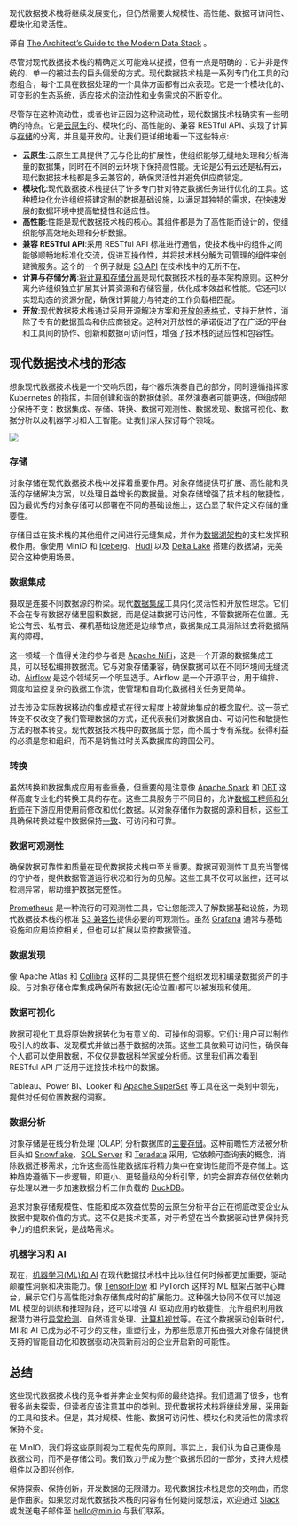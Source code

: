 <!--
# 现代数据技术栈指南
https://cdn.thenewstack.io/media/2023/10/756d37d7-library-stacks-1024x683.jpg

 -->

现代数据技术栈将继续发展变化，但仍然需要大规模性、高性能、数据可访问性、模块化和灵活性。

译自 [The Architect’s Guide to the Modern Data Stack](https://thenewstack.io/the-architects-guide-to-the-modern-data-stack/) 。

尽管对现代数据技术栈的精确定义可能难以捉摸，但有一点是明确的：它并非是传统的、单一的被过去的巨头偏爱的方式。现代数据技术栈是一系列专门化工具的动态组合，每个工具在数据处理的一个具体方面都有出众表现。它是一个模块化的、可变形的生态系统，适应技术的流动性和业务需求的不断变化。

尽管存在这种流动性，或者也许正因为这种流动性，现代数据技术栈确实有一些明确的特点。它是[云原生](https://thenewstack.io/cloud-native/)的、模块化的、高性能的、兼容 RESTful API、实现了计算与[存储](https://thenewstack.io/storage/)的分离，并且是开放的。让我们更详细地看一下这些特点:

- **云原生**:云原生工具提供了无与伦比的扩展性，使组织能够无缝地处理和分析海量的数据集，同时在不同的云环境下保持高性能。无论是公有云还是私有云，现代数据技术栈都是多云兼容的，确保灵活性并避免供应商锁定。
- **模块化**:现代数据技术栈提供了许多专门针对特定数据任务进行优化的工具。这种模块化允许组织搭建定制的数据基础设施，以满足其独特的需求，在快速发展的数据环境中提高敏捷性和适应性。
- **高性能**:性能是现代数据技术栈的核心。其组件都是为了高性能而设计的，使组织能够高效地处理和分析数据。
- **兼容 RESTful API**:采用 RESTful API 标准进行通信，使技术栈中的组件之间能够顺畅地标准化交流，促进互操作性，并将技术栈分解为可管理的组件来创建微服务。这个的一个例子就是 [S3 API](https://min.io/product/s3-compatibility) 在技术栈中的无所不在。
- **计算与存储分离**:[将计算和存储分离](https://blog.min.io/a-developers-introduction-to-apache-iceberg-using-minio/)是现代数据技术栈的基本架构原则。这种分离允许组织独立扩展其计算资源和存储容量，优化成本效益和性能。它还可以实现动态的资源分配，确保计算能力与特定的工作负载相匹配。
- **开放**:现代数据技术栈通过采用开源解决方案和[开放的表格式](https://blog.min.io/a-developers-introduction-to-apache-iceberg-using-minio/)，支持开放性，消除了专有的数据孤岛和供应商锁定。这种对开放性的承诺促进了在广泛的平台和工具间的协作、创新和数据可访问性，增强了技术栈的适应性和包容性。

## 现代数据技术栈的形态

想象现代数据技术栈是一个交响乐团，每个器乐演奏自己的部分，同时遵循指挥家 Kubernetes 的指挥，共同创建和谐的数据体验。虽然演奏者可能更迭，但组成部分保持不变：数据集成、存储、转换、数据可观测性、数据发现、数据可视化、数据分析以及机器学习和人工智能。让我们深入探讨每个领域。

![](https://cdn.thenewstack.io/media/2023/10/209698c4-image1a-e1696949838245.jpg)

### 存储

对象存储在现代数据技术栈中发挥着重要作用。对象存储提供可扩展、高性能和灵活的存储解决方案，以处理日益增长的数据量。对象存储增强了技术栈的敏捷性，因为最优秀的对象存储可以部署在不同的基础设施上，这凸显了软件定义存储的重要性。

存储日益在技术栈的其他组件之间进行无缝集成，并作为[数据湖架构](https://min.io/solutions/modern-data-lakes-lakehouses)的支柱发挥积极作用。像使用 MinIO 和 [Iceberg](https://blog.min.io/lakehouse-architecture-iceberg-minio/)、[Hudi](https://blog.min.io/streaming-data-lakes-hudi-minio/) 以及 [Delta Lake](https://blog.min.io/delta-lake-minio-multi-cloud/) 搭建的数据湖，完美契合这种使用场景。

### 数据集成

摄取是连接不同数据源的桥梁。现代[数据集成](https://min.io/product/integrations)工具内化灵活性和开放性理念。它们不会在专有数据存储里囤积数据，而是促进数据可访问性，不管数据所在位置。无论公有云、私有云、裸机基础设施还是边缘节点，数据集成工具消除过去将数据隔离的障碍。

这一领域一个值得关注的参与者是 [Apache NiFi](https://nifi.apache.org/)，这是一个开源的数据集成工具，可以轻松编排数据流。它与对象存储兼容，确保数据可以在不同环境间无缝流动。[Airflow](https://blog.min.io/apache-airflow-minio/) 是这个领域另一个明显选手。Airflow 是一个开源平台，用于编排、调度和监控复杂的数据工作流，使管理和自动化数据相关任务更简单。

过去涉及实际数据移动的集成模式在很大程度上被就地集成的概念取代。这一范式转变不仅改变了我们管理数据的方式，还代表我们对数据自由、可访问性和敏捷性方法的根本转变。现代数据技术栈中的数据属于您，而不属于专有系统。获得利益的必须是您和组织，而不是销售过时关系数据库的跨国公司。

### 转换

虽然转换和数据集成应用有些重叠，但重要的是注意像 [Apache Spark](https://blog.min.io/spark-minio-kubernetes/) 和 [DBT](https://www.getdbt.com/) 这样高度专业化的转换工具的存在。这些工具服务于不同目的，允许[数据工程师和分析师](https://roadmap.sh/ai-data-scientist)在下游应用使用前修改和优化数据。以对象存储作为数据的源和目标，这些工具确保转换过程中数据保持[一致](https://blog.min.io/the-new-metrics-of-object-storage/)、可访问和可靠。

### 数据可观测性

确保数据可靠性和质量在现代数据技术栈中至关重要。数据可观测性工具充当警惕的守护者，提供数据管道运行状况和行为的见解。这些工具不仅可以监控，还可以检测异常，帮助维护数据完整性。

[Prometheus](https://blog.min.io/opentelemetry-flask-prometheus-metrics/) 是一种流行的可观测性工具，它让您能深入了解数据基础设施，为现代数据技术栈的标准 [S3 兼容性](https://min.io/docs/minio/linux/operations/monitoring/collect-minio-metrics-using-prometheus.html)提供必要的可观测性。虽然 [Grafana](https://min.io/docs/minio/container/operations/monitoring/grafana.html) 通常与基础设施和应用监控相关，但也可以扩展以监控数据管道。

### 数据发现

像 Apache Atlas 和 [Collibra](https://cdn.collibra.com/Community/Documentation/2022.09/Collibra-DIC-Edge-Guide-2022.09.pdf) 这样的工具提供在整个组织发现和编录数据资产的手段。与对象存储仓库集成确保所有数据(无论位置)都可以被发现和使用。

### 数据可视化

数据可视化工具将原始数据转化为有意义的、可操作的洞察。它们让用户可以制作吸引人的故事、发现模式并做出基于数据的决策。这些工具依赖可访问性，确保每个人都可以使用数据，不仅仅是[数据科学家或分析师](https://roadmap.sh/ai-data-scientist)。这里我们再次看到 RESTful API 广泛用于连接技术栈中的数据。

Tableau、Power BI、Looker 和 [Apache SuperSet](https://blog.min.io/how-to-druid-superset-minio/) 等工具在这一类别中领先，提供对任何位置数据的洞察。

### 数据分析

对象存储是在线分析处理 (OLAP) 分析数据库的[主要存储](https://blog.min.io/databases-for-object-storage/)。这种前瞻性方法被分析巨头如 [Snowflake](https://min.io/solutions/snowflake)、[SQL Server](https://min.io/solutions/sqlserver) 和 [Teradata](https://min.io/resources/docs/Teradata-solution-brief.pdf) 采用，它依赖可查询表的概念，消除数据迁移需求，允许这些高性能数据库将精力集中在查询性能而不是存储上。这种趋势遵循下一步逻辑，即更小、更轻量级的分析引擎，如完全摒弃存储仅依赖内存处理以进一步加速数据分析工作负载的 [DuckDB](https://blog.min.io/duckdb-and-minio-for-a-modern-data-stack/)。

追求对象存储规模性、性能和成本效益优势的云原生分析平台正在彻底改变企业从数据中提取价值的方式。这不仅是技术变革，对于希望在当今数据驱动世界保持竞争力的组织来说，是战略需求。

### 机器学习和 AI

现在，[机器学习(ML)和 AI](https://thenewstack.io/ai/) 在现代数据技术栈中比以往任何时候都更加重要，驱动颠覆性洞察和决策能力。像 [TensorFlow](https://blog.min.io/hyper-scale-machine-learning-with-minio-and-tensorflow/) 和 PyTorch 这样的 ML 框架占据中心舞台，展示它们与高性能对象存储集成时的扩展能力。这种强大协同不仅可以加速 ML 模型的训练和推理阶段，还可以增强 AI 驱动应用的敏捷性，允许组织利用数据潜力进行[异常检测](https://blog.min.io/anomaly-detection-from-log-files-the-performance-at-scale-use-case/)、自然语言处理、[计算机视觉](https://blog.min.io/object-detection-minio-yolo/)等。在这个数据驱动创新时代，MI 和 AI 已成为必不可少的支柱，重塑行业，为那些愿意开拓由强大对象存储提供支持的智能自动化和数据驱动决策新前沿的企业开启新的可能性。

## 总结

这些现代数据技术栈的竞争者并非企业架构师的最终选择。我们遗漏了很多，也有很多尚未探索，但读者应该注意其中的类别。现代数据技术栈将继续发展，采用新的工具和技术。但是，其对规模、性能、数据可访问性、模块化和灵活性的需求将保持不变。

在 MinIO，我们将这些原则视为工程优先的原则。事实上，我们认为自己更像是数据公司，而不是存储公司。我们致力于成为整个数据乐团的一部分，支持大规模组件以及即兴创作。

保持探索、保持创新，开发数据的无限潜力。现代数据技术栈是您的交响曲，而您是作曲家。如果您对现代数据技术栈的内容有任何疑问或想法，欢迎通过 [Slack](https://minio.slack.com/ssb/redirect) 或发送电子邮件至 hello@min.io 与我们联系。